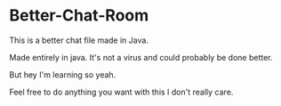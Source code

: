 # Better-Chat-Room
This is a better chat file made in Java.


Made entirely in java. It's not a virus and could probably be done better. 

But hey I'm learning so yeah.

Feel free to do anything you want with this I don't really care.

